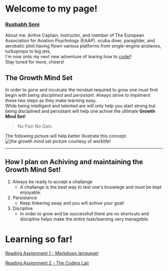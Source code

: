 # Welcome to my page!
### [Rushabh Soni](https://slayerr1.github.io/reading-notes/)
About me: Airline Captain, instructor, and member of The European Association for Aviation Psychology (EAAP). 
scuba diver, paraglider, and aerobatic pilot.having flown various platforms from single-engine airplanes, turboprops to big jets,  
I'm now onto my next new adventure of learing how to [code!](https://upload.wikimedia.org/wikipedia/en/thumb/e/ee/RecipeBook_XML_Example.png/440px-RecipeBook_XML_Example.png)!  
Stay tuned for more, cheers!


## **The Growth Mind Set**

In order to gorw and inculcate the mindset required to grow one must first begin with being _disciplined_ and  _persistant_. Always strive to impliment these two steps as they make learning easy.  
While being intelligent and talented are will only help you start strong but being disciplined and persistant will help one achive the ultimate **Growth Mind Set!**

> No Pain No Gain.

The following picture will help better illustrate this concept.  
![the growth mind set picture courtesy of worklife!](https://i2.wp.com/atlassianblog.wpengine.com/wp-content/uploads/NewGrowthMindset2.png?resize=1120%2C1400&ssl=1)

***

## How I plan on Achiving and maintaining the Growth Mind Set!

1. Always be ready to accept a challange
   - A challange is the best way to test one's knowlege and must be kept enjoyable.
2. Persistance
   - Keep tinkering away and you will achive your goal!
3. Discipline
   - In order to grow and be successfull there are no shortcuts and discipline helps make the entire task/learning very manageble.



# Learning so far!

 [Reading Assignment 1 - Markdown language!](markdown.md)
 
 [Reading Assignment 2 - The Coders Lair](coder.md)
